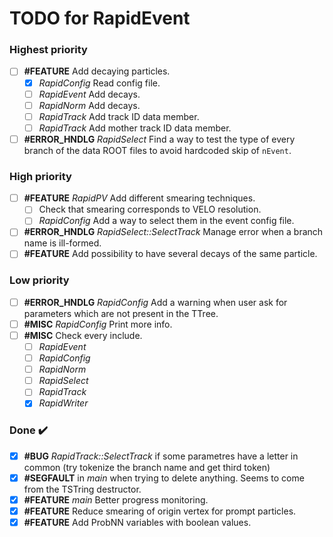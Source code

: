 # TODO for RapidEvent

### Highest priority

- [ ] **#FEATURE** Add decaying particles.
    - [x] _RapidConfig_ Read config file.
    - [ ] _RapidEvent_ Add decays.
    - [ ] _RapidNorm_ Add decays.
    - [ ] _RapidTrack_ Add track ID data member.
    - [ ] _RapidTrack_ Add mother track ID data member.
- [ ] **#ERROR_HNDLG** _RapidSelect_ Find a way to test the type of every
branch of the data ROOT files to avoid hardcoded skip of `nEvent`.

### High priority

- [ ] **#FEATURE** _RapidPV_ Add different smearing techniques.
    - [ ] Check that smearing corresponds to VELO resolution.
    - [ ] _RapidConfig_ Add a way to select them in the event config file.
- [ ] **#ERROR_HNDLG** _RapidSelect::SelectTrack_ Manage error when a branch
name is ill-formed.
- [ ] **#FEATURE** Add possibility to have several decays of the same particle.

### Low priority

- [ ] **#ERROR_HNDLG** _RapidConfig_ Add a warning when user ask for parameters
which are not present in the TTree.
- [ ] **#MISC** _RapidConfig_ Print more info.
- [ ] **#MISC** Check every include.
    - [ ] _RapidEvent_
    - [ ] _RapidConfig_
    - [ ] _RapidNorm_
    - [ ] _RapidSelect_
    - [ ] _RapidTrack_
    - [x] _RapidWriter_

### Done :heavy_check_mark:

- [x] **#BUG** _RapidTrack::SelectTrack_ if some parametres have a letter in
common (try tokenize the branch name and get third token)
- [x] **#SEGFAULT** in _main_ when trying to delete anything. Seems to come
from the TSTring destructor.
- [x] **#FEATURE** _main_ Better progress monitoring.
- [x] **#FEATURE** Reduce smearing of origin vertex for prompt particles.
- [x] **#FEATURE** Add ProbNN variables with boolean values.
